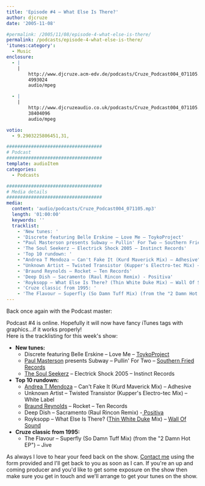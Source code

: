 ```yaml
---
title: 'Episode #4 – What Else Is There?'
author: djcruze
date: '2005-11-08'

#permalink: /2005/11/08/episode-4-what-else-is-there/
permalink: /podcasts/episode-4-what-else-is-there/
'itunes:category':
  - Music
enclosure:
  - |
    |
        http://www.djcruze.acm-edv.de/podcasts/Cruze_Podcast004_071105.mp3
        4993024
        audio/mpeg

  - |
    |
        http://www.djcruzeaudio.co.uk/podcasts/Cruze_Podcast004_071105.mp3
        38404096
        audio/mpeg

votio:
  - 9.2903225806451,31,

###################################
# Podcast
###################################
template: audioItem
categories:
  - Podcasts

###################################
# Media details
###################################
media:
  content: 'audio/podcasts/Cruze_Podcast004_071105.mp3'
  length: '01:00:00'
  keywords: ''
  tracklist:
    - 'New tunes: '
    - 'Discrete featuring Belle Erskine – Love Me – ToykoProject'
    - "Paul Masterson presents Subway – Pullin' For Two – Southern Fried Records"
    - 'The Soul Seekerz – Electrick Shock 2005 – Instinct Records'
    - 'Top 10 rundown: '
    - "Andrea T Mendoza – Can't Fake It (Kurd Maverick Mix) – Adhesive"
    - "Unknown Artist – Twisted Transistor (Kupper's Electro-tec Mix) – White Label"
    - 'Braund Reynolds – Rocket – Ten Records'
    - 'Deep Dish – Sacramento (Raul Rincon Remix) - Positiva'
    - 'Royksopp – What Else Is There? (Thin White Duke Mix) – Wall Of Sound'
    - 'Cruze classic from 1995: '
    - 'The Flavour – Superfly (So Damn Tuff Mix) (from the "2 Damn Hot EP") – Jive'
---
```


Back once again with the Podcast master:

Podcast #4 is online. Hopefully it will now have fancy iTunes tags with graphics...if it works properly!  
Here is the tracklisting for this week's show:

- **New tunes:**
  - Discrete featuring Belle Erskine – Love Me – [ToykoProject][3]
  - [Paul Masterson][4] presents Subway – Pullin' For Two – [Southern Fried Records][5]
  - [The Soul Seekerz][6] – Electrick Shock 2005 – Instinct Records
- **Top 10 rundown:**
  - [Andrea T Mendoza][7] – Can't Fake It (Kurd Maverick Mix) – Adhesive
  - Unknown Artist – Twisted Transistor (Kupper's Electro-tec Mix) – White Label
  - [Braund Reynolds][8] – Rocket – Ten Records
  - Deep Dish – Sacramento (Raul Rincon Remix) -[ Positiva][9]
  - Royksopp – What Else Is There? ([Thin White Duke][10] Mix) – [Wall Of Sound][11]
- **Cruze classic from 1995:**
  - The Flavour – Superfly (So Damn Tuff Mix) (from the "2 Damn Hot EP") – Jive

As always I love to hear your feed back on the show. [Contact me][12] using the form provided and I'll get back to you as soon as I can. If you're an up and coming producer and you'd like to get some exposure on the show then make sure you get in touch and we'll arrange to get your tunes on the show.

[1]: http://www.djcruzeaudio.co.uk/podcasts/Cruze_Podcast004_071105.mp3
[2]: http://www.djcruze.co.uk/cms/podcasts/feed/rss2
[3]: http://www.tokyoproject.com
[4]: http://www.paulmasterson.com/
[5]: http://www.southernfriedrecords.com/
[6]: http://www.soulseekerz.com/
[7]: http://www.andreatmendoza.com/
[8]: http://www.placidhouse.co.uk/
[9]: http://www.positivarecords.com
[10]: http://www.zootwoman.com/
[11]: http://www.wallofsound.net/
[12]: http://www.djcruze.co.uk/cms/contact/
